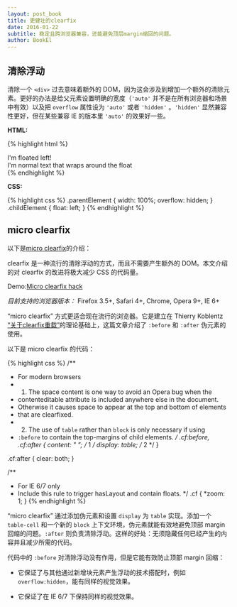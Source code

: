 ```yaml
---
layout: post_book
title: 更健壮的clearfix
date: 2016-01-22
subtitle: 稳定且跨浏览器兼容，还能避免顶层margin缩回的问题。
author: BookEl
---
```


## 清除浮动

清除一个 `<div>` 过去意味着额外的 DOM，因为这会涉及到增加一个额外的清除元素。更好的办法是给父元素设置明确的宽度（`'auto'` 并不是在所有浏览器和场景中有效）以及把 `overflow` 属性设为 `'auto'` 或者 `'hidden'` 。`'hidden'` 显然兼容性更好，但在某些兼容 IE 的版本里 `'auto'` 的效果好一些。

**HTML:**

{% highlight html %}
<div class="parentElement">
    <div class="childElement">
        I'm floated left!
    </div>
    I'm normal text that wraps around the float
</div>
{% endhighlight %}

**CSS:**

{% highlight css %}
.parentElement {
    width: 100%;
    overflow: hidden;
}
.childElement {
    float: left;
}
{% endhighlight %}

## micro clearfix

以下是<a href="http://nicolasgallagher.com/micro-clearfix-hack/" class="external-link" target="_blank">micro clearfix</a>的介绍：

clearfix 是一种流行的清除浮动的方式，而且不需要产生额外的 DOM。本文介绍的对 clearfix 的改进将极大减少 CSS 的代码量。

Demo:<a href="http://nicolasgallagher.com/micro-clearfix-hack/demo/" class="external-link" target="_blank">Micro clearfix hack</a>

*目前支持的浏览器版本：*  Firefox 3.5+, Safari 4+, Chrome, Opera 9+, IE 6+

“micro clearfix” 方式更适合现在流行的浏览器。它是建立在 Thierry Koblentz <a href="http://www.yuiblog.com/blog/2010/09/27/clearfix-reloaded-overflowhidden-demystified/" class="external-link" target="_blank">“关于clearfix重载”</a>的理论基础上，这篇文章介绍了 `:before` 和 `:after` 伪元素的使用。

以下是 micro clearfix 的代码：

{% highlight css %}
/**
 * For modern browsers
 * 1. The space content is one way to avoid an Opera bug when the
 *    contenteditable attribute is included anywhere else in the document.
 *    Otherwise it causes space to appear at the top and bottom of elements
 *    that are clearfixed.
 * 2. The use of `table` rather than `block` is only necessary if using
 *    `:before` to contain the top-margins of child elements.
 */
.cf:before,
.cf:after {
    content: " "; /* 1 */
    display: table; /* 2 */
}

.cf:after {
    clear: both;
}

/**
 * For IE 6/7 only
 * Include this rule to trigger hasLayout and contain floats.
 */
.cf {
    *zoom: 1;
}
{% endhighlight %}

“micro clearfix” 通过添加伪元素和设置 `display` 为 `table` 实现。添加一个 `table-cell` 和一个新的 `block` 上下文环境，伪元素就能有效地避免顶部 margin 回缩的问题。`:after` 则负责清除浮动。这样的好处：无须隐藏任何已经产生的内容并且减少所需的代码。

代码中的 `:before` 对清除浮动没有作用，但是它能有效防止顶部 margin 回缩：

* 它保证了与其他通过新增块元素产生浮动的技术搭配时，例如 `overflow:hidden`，能有同样的视觉效果。

* 它保证了在 IE 6/7 下保持同样的视觉效果。



